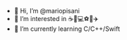 - 👋 Hi, I’m @mariopisani
- 👀 I’m interested in ☕️🎾💻⚽️🌅✈️
- 🌱 I’m currently learning C/C++/Swift
<!---
- 💞️ I’m looking to collaborate on ...
- 📫 How to reach me ...
--->
<!---
mariopisani/mariopisani is a ✨ special ✨ repository because its `README.md` (this file) appears on your GitHub profile.
You can click the Preview link to take a look at your changes.
--->
